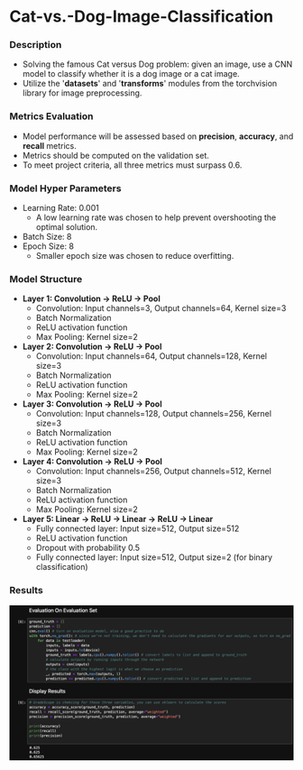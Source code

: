# Cat-vs.-Dog-Image-Classification

### Description
- Solving the famous Cat versus Dog problem: given an image, use a CNN model to classify whether it is a dog image or a cat image.
- Utilize the '**datasets**' and '**transforms**' modules from the torchvision library for image preprocessing.

### Metrics Evaluation
- Model performance will be assessed based on **precision**, **accuracy**, and **recall** metrics.
- Metrics should be computed on the validation set.
- To meet project criteria, all three metrics must surpass 0.6.

### Model Hyper Parameters
- Learning Rate: 0.001
  - A low learning rate was chosen to help prevent overshooting the optimal solution.
- Batch Size: 8
- Epoch Size: 8
  - Smaller epoch size was chosen to reduce overfitting.

### Model Structure
- **Layer 1: Convolution -> ReLU -> Pool**
  - Convolution: Input channels=3, Output channels=64, Kernel size=3
  - Batch Normalization
  - ReLU activation function
  - Max Pooling: Kernel size=2
- **Layer 2: Convolution -> ReLU -> Pool**
  - Convolution: Input channels=64, Output channels=128, Kernel size=3
  - Batch Normalization
  - ReLU activation function
  - Max Pooling: Kernel size=2
- **Layer 3: Convolution -> ReLU -> Pool**
  - Convolution: Input channels=128, Output channels=256, Kernel size=3
  - Batch Normalization
  - ReLU activation function
  - Max Pooling: Kernel size=2
- **Layer 4: Convolution -> ReLU -> Pool**
  - Convolution: Input channels=256, Output channels=512, Kernel size=3
  - Batch Normalization
  - ReLU activation function
  - Max Pooling: Kernel size=2
- **Layer 5: Linear -> ReLU -> Linear -> ReLU -> Linear**
  - Fully connected layer: Input size=512, Output size=512
  - ReLU activation function
  - Dropout with probability 0.5
  - Fully connected layer: Input size=512, Output size=2 (for binary classification)
 
### Results
![Alt text](images/Results.jpg?raw=true "Metrics Scores")


